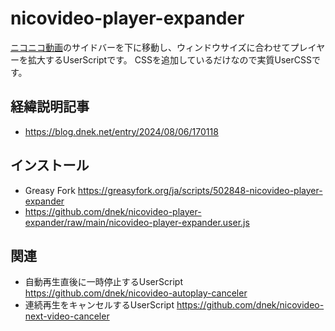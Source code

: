 # nicovideo-player-expander
[ニコニコ動画](https://www.nicovideo.jp/video_top)のサイドバーを下に移動し、ウィンドウサイズに合わせてプレイヤーを拡大するUserScriptです。
CSSを追加しているだけなので実質UserCSSです。

## 経緯説明記事
- https://blog.dnek.net/entry/2024/08/06/170118

## インストール
- Greasy Fork https://greasyfork.org/ja/scripts/502848-nicovideo-player-expander
- https://github.com/dnek/nicovideo-player-expander/raw/main/nicovideo-player-expander.user.js

## 関連
- 自動再生直後に一時停止するUserScript https://github.com/dnek/nicovideo-autoplay-canceler
- 連続再生をキャンセルするUserScript https://github.com/dnek/nicovideo-next-video-canceler

